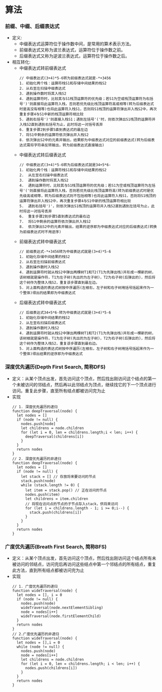 # 算法

### 前缀、中缀、后缀表达式
  - 定义:
    * 中缀表达式运算符位于操作数中间，是常用的算术表示方法。
    * 前缀表达式又称为波兰表达式，运算符位于操作数之前。
    * 后缀表达式又称为逆波兰表达式，运算符位于操作数之后。
  - 相互转化:
    * 中缀表达式转前缀表达式
      ```
      // 中缀表达式(3+4)*5-6转为前缀表达式就是-*+3456
      1. 初始化两个栈：运算符栈S1和存储中间结果的栈S2
      2. 从右至左扫描中缀表达式
      3. 遇到操作数时将其入栈S2
      4. 遇到运算符时，比较其与S1栈顶运算符的优先级；若S1为空或栈顶运算符为右括号')'则直接将此运算符入栈，否则若优先级比栈顶运算符高或相等(转为后缀表达式时是高没有相等)也将此运算符入栈S1，否则将S1栈顶的运算符弹出并入栈S2中，再次重复步骤4与S1中新的栈顶运算符相比较
      5. 遇到右括号')'则直接入栈S1；遇到左括号'('时，则依次弹出S1栈顶的运算符并入栈S2直到遇到右括号为止，此时将这一对括号丢弃
      6. 重复步骤2到步骤5直到表达式的最左边
      7. 将S1中剩余的运算符依次弹出并入栈S2
      8. 依次弹出S2中的元素并输出，结果即为中缀表达式对应的前缀表达式(转为后缀表达式需将字符串反转输出，转为前缀表达式直接输出)
      ```
    * 中缀表达式转后缀表达式
      ```
      // 中缀表达式(3+4)*5-6转为后缀表达式就是34+5*6-
      1. 初始化两个栈：运算符栈S1和存储中间结果的栈S2
      2.  从左至右扫描中缀表达式
      3.  遇到操作数时将其入栈S2
      4.  遇到运算符时，比较其与S1栈顶运算符的优先级；若S1为空或栈顶运算符为左括号'('则直接将此运算符入栈，否则若优先级比栈顶运算符高(转为前缀表达式时是优先级高或相等，转为后缀表达式则不包括相等)也将此运算符入栈S1，否则将S1栈顶的运算符弹出并入栈S2中，再次重复步骤4与S1中新的栈顶运算符相比较
      5.  遇到右括号')'，则依次弹出S1栈顶的运算符并入栈S2直到遇到左括号为止，此时将这一对括号丢弃
      6.  重复步骤2到步骤5直到表达式的最右边
      7.  将S1中剩余的运算符依次弹出并入栈S2
      8.  依次弹出S2中的元素并输出，结果的逆序即为中缀表达式对应的后缀表达式(转换为前缀表达式时不用逆序)
      ``` 
    * 前缀表达式转中缀表达式
      ```
      // 前缀表达式-*+3456转为中缀表达式就是(3+4)*5-6
      1. 初始化存储中间结果的栈S2
      2. 从右至左扫描前缀表达式
      3. 遇到操作数时入栈S2
      4. 遇到运算符时就从栈S2中弹出两棵树T1和T2(T1为先弹出栈)并形成一棵新的树，该树根就是操作符，T1为左子树(先出的为左子树)，T2为右子树(后弹出的)，然后将这个树作为整体入栈S2，重复该步骤直到最左边。
      5. 对上面构造的表达式树按中序遍历(左根右，左子树和右子树用括号括起来作为一个整体)得出的结果即为中缀表达式
      ```
    * 后缀表达式转中缀表达式
      ```
      // 后缀表达式34+5*6-转为中缀表达式就是(3+4)*5-6
      1. 初始化存储中间结果的栈S2
      2. 从左至右扫描后缀表达式
      3. 遇到操作数时入栈S2
      4. 遇到运算符时就从栈S2中弹出两棵树T1和T2(T1为先弹出栈)并形成一棵新的树，该树根就是操作符，T1为左子树(先出的为左子树)，T2为右子树(后弹出的)，然后将这个树作为整体入栈S2，重复该步骤直到最右边。
      5. 对上面构造的表达式树按中序遍历(左根右，左子树和右子树用括号括起来作为一个整体)得出结果的逆序即为中缀表达式
      ```

### 深度优先遍历(Depth First Search, 简称DFS)
  - 定义：从某个顶点出发，首先访问这个顶点，然后找出刚访问这个结点的第一个未被访问的邻结点，然后再以此邻结点为顶点，继续找它的下一个顶点进行访问。重复此步骤，直至所有结点都被访问完为止
  - 实现
    ```
    // 1. 深度优先遍历的递归
    function deepTraversal(node) {
      let nodes = []
      if (node != null) {
        nodes.push[node]
        let childrens = node.children
        for (let i = 0, len = childrens.length;i < len; i++) {
          deepTraversal(childrens[i])
        }
      }
      return nodes
    }
    // 2. 深度优先遍历的非递归
    function deepTraversal(node) {
      let nodes = []
      if (node != null) {
        let stack = [] // 存放将来要访问的节点
        stack.push(node)
        while (stack.length != 0) {
          let item = stack.pop() // 正在访问的节点
          nodes.push(item)
          let childrens = item.children
          // 将现在访问点的节点的子节点存入stack，供将来访问
          for (let i = childrens.length - 1; i >= 0;i--) {
            stack.push(childrens[i])
          }
        }
      }
      return nodes
    }
    ```

### 广度优先遍历(Breath First Search, 简称BFS)
  - 定义：从某个顶点出发，首先访问这个顶点，然后找出刚访问这个结点所有未被访问的邻结点，访问完后再访问这些结点中第一个邻结点的所有结点，重复此方法，直到所有结点都被访问完为止
  - 实现
    ```
    // 1. 广度优先遍历的递归
    function wideTraversal(node) {
      let nodes = [], i = 0
      if (node != null) {
        nodes.push(node)
        wideTraversal(node.nextElementSibling)
        node = nodes[i++]
        wideTraversal(node.firstElementChild)
      }
      return nodes
    }
    // 2.广度优先遍历的非递归
    function wideTraversal(node) {
      let nodes = [],i = 0
      while (node != null) {
        nodes.push(node)
        node = nodes[i++]
        let childrens = node.children
        for (let i = 0, len = childrens.length; i < len; i++) {
          nodes.push(childrens[i])
        }
      }
      return nodes
    }
    ```